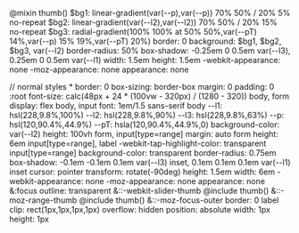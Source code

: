 
@mixin thumb()
    $bg1: linear-gradient(var(--p),var(--p)) 70% 50% / 20% 5% no-repeat
    $bg2: linear-gradient(var(--l2),var(--l2)) 70% 50% / 20% 15% no-repeat
    $bg3: radial-gradient(100% 100% at 50% 50%,var(--pT) 14%,var(--p) 15% 19%,var(--pT) 20%)
    border: 0
    background: $bg1, $bg2, $bg3, var(--l2)
    border-radius: 50%
    box-shadow: -0.25em 0 0.5em var(--l3), 0.25em 0 0.5em var(--l1)
    width: 1.5em
    height: 1.5em
    -webkit-appearance: none
    -moz-appearance: none
    appearance: none

// normal styles
*
    border: 0
    box-sizing: border-box
    margin: 0
    padding: 0
\:root
    font-size: calc(48px + 24 * (100vw - 320px) / (1280 - 320))
body, form
    display: flex
body, input
    font: 1em/1.5 sans-serif
body
    --l1: hsl(228,9.8%,100%)
    --l2: hsl(228,9.8%,90%)
    --l3: hsl(228,9.8%,63%)
    --p: hsl(120,90.4%,44.9%)
    --pT: hsla(120,90.4%,44.9%,0)
    background-color: var(--l2)
    height: 100vh
form, input[type=range]
    margin: auto
form
    height: 6em
input[type=range], label
    -webkit-tap-highlight-color: transparent
input[type=range]
    background-color: transparent
    border-radius: 0.75em
    box-shadow: -0.1em -0.1em 0.1em var(--l3) inset, 0.1em 0.1em 0.1em var(--l1) inset
    cursor: pointer
    transform: rotate(-90deg)
    height: 1.5em
    width: 6em
    -webkit-appearance: none
    -moz-appearance: none
    appearance: none
    &:focus
        outline: transparent
    &::-webkit-slider-thumb
        @include thumb()
    &::-moz-range-thumb
        @include thumb()
    &::-moz-focus-outer
        border: 0
label
    clip: rect(1px,1px,1px,1px)
    overflow: hidden
    position: absolute
    width: 1px
    height: 1px
